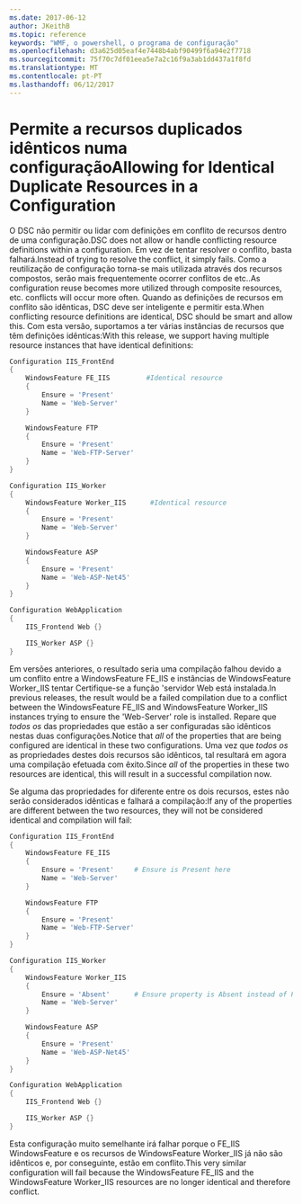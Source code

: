 ```yaml
---
ms.date: 2017-06-12
author: JKeithB
ms.topic: reference
keywords: "WMF, o powershell, o programa de configuração"
ms.openlocfilehash: d3a625d05eaf4e7448b4abf90499f6a94e2f7718
ms.sourcegitcommit: 75f70c7df01eea5e7a2c16f9a3ab1dd437a1f8fd
ms.translationtype: MT
ms.contentlocale: pt-PT
ms.lasthandoff: 06/12/2017
---
```

# <a name="allowing-for-identical-duplicate-resources-in-a-configuration"></a><span data-ttu-id="359b2-102">Permite a recursos duplicados idênticos numa configuração</span><span class="sxs-lookup"><span data-stu-id="359b2-102">Allowing for Identical Duplicate Resources in a Configuration</span></span>

<span data-ttu-id="359b2-103">O DSC não permitir ou lidar com definições em conflito de recursos dentro de uma configuração.</span><span class="sxs-lookup"><span data-stu-id="359b2-103">DSC does not allow or handle conflicting resource definitions within a configuration.</span></span> <span data-ttu-id="359b2-104">Em vez de tentar resolver o conflito, basta falhará.</span><span class="sxs-lookup"><span data-stu-id="359b2-104">Instead of trying to resolve the conflict, it simply fails.</span></span> <span data-ttu-id="359b2-105">Como a reutilização de configuração torna-se mais utilizada através dos recursos compostos, serão mais frequentemente ocorrer conflitos de etc..</span><span class="sxs-lookup"><span data-stu-id="359b2-105">As configuration reuse becomes more utilized through composite resources, etc. conflicts will occur more often.</span></span> <span data-ttu-id="359b2-106">Quando as definições de recursos em conflito são idênticas, DSC deve ser inteligente e permitir esta.</span><span class="sxs-lookup"><span data-stu-id="359b2-106">When conflicting resource definitions are identical, DSC should be smart and allow this.</span></span> <span data-ttu-id="359b2-107">Com esta versão, suportamos a ter várias instâncias de recursos que têm definições idênticas:</span><span class="sxs-lookup"><span data-stu-id="359b2-107">With this release, we support having multiple resource instances that have identical definitions:</span></span>

```powershell
Configuration IIS_FrontEnd
{
    WindowsFeature FE_IIS         #Identical resource
    {
        Ensure = 'Present'
        Name = 'Web-Server'
    }

    WindowsFeature FTP
    {
        Ensure = 'Present'
        Name = 'Web-FTP-Server'
    }
}

Configuration IIS_Worker
{
    WindowsFeature Worker_IIS      #Identical resource
    {
        Ensure = 'Present'
        Name = 'Web-Server'
    }

    WindowsFeature ASP
    {
        Ensure = 'Present'
        Name = 'Web-ASP-Net45'
    }
}

Configuration WebApplication
{
    IIS_Frontend Web {}

    IIS_Worker ASP {}
}
```

<span data-ttu-id="359b2-108">Em versões anteriores, o resultado seria uma compilação falhou devido a um conflito entre a WindowsFeature FE_IIS e instâncias de WindowsFeature Worker_IIS tentar Certifique-se a função 'servidor Web está instalada.</span><span class="sxs-lookup"><span data-stu-id="359b2-108">In previous releases, the result would be a failed compilation due to a conflict between the WindowsFeature FE_IIS and WindowsFeature Worker_IIS instances trying to ensure the 'Web-Server' role is installed.</span></span> <span data-ttu-id="359b2-109">Repare que *todos os* das propriedades que estão a ser configuradas são idênticos nestas duas configurações.</span><span class="sxs-lookup"><span data-stu-id="359b2-109">Notice that *all* of the properties that are being configured are identical in these two configurations.</span></span> <span data-ttu-id="359b2-110">Uma vez que *todos os* as propriedades destes dois recursos são idênticos, tal resultará em agora uma compilação efetuada com êxito.</span><span class="sxs-lookup"><span data-stu-id="359b2-110">Since *all* of the properties in these two resources are identical, this will result in a successful compilation now.</span></span> 

<span data-ttu-id="359b2-111">Se alguma das propriedades for diferente entre os dois recursos, estes não serão considerados idênticas e falhará a compilação:</span><span class="sxs-lookup"><span data-stu-id="359b2-111">If any of the properties are different between the two resources, they will not be considered identical and compilation will fail:</span></span>

```powershell
Configuration IIS_FrontEnd
{
    WindowsFeature FE_IIS
    {
        Ensure = 'Present'     # Ensure is Present here
        Name = 'Web-Server'
    }

    WindowsFeature FTP
    {
        Ensure = 'Present'
        Name = 'Web-FTP-Server'
    }
}

Configuration IIS_Worker
{
    WindowsFeature Worker_IIS
    {
        Ensure = 'Absent'      # Ensure property is Absent instead of Present
        Name = 'Web-Server'
    }

    WindowsFeature ASP
    {
        Ensure = 'Present'
        Name = 'Web-ASP-Net45'
    }
}

Configuration WebApplication
{
    IIS_Frontend Web {}

    IIS_Worker ASP {}
}
```

<span data-ttu-id="359b2-112">Esta configuração muito semelhante irá falhar porque o FE_IIS WindowsFeature e os recursos de WindowsFeature Worker_IIS já não são idênticos e, por conseguinte, estão em conflito.</span><span class="sxs-lookup"><span data-stu-id="359b2-112">This very similar configuration will fail because the WindowsFeature FE_IIS and the WindowsFeature Worker_IIS resources are no longer identical and therefore conflict.</span></span>

